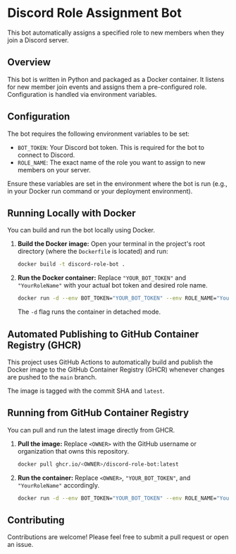 # Discord Role Assignment Bot

This bot automatically assigns a specified role to new members when they join a Discord server.

## Overview

This bot is written in Python and packaged as a Docker container. It listens for new member join events and assigns them a pre-configured role. Configuration is handled via environment variables.

## Configuration

The bot requires the following environment variables to be set:

*   `BOT_TOKEN`: Your Discord bot token. This is required for the bot to connect to Discord.
*   `ROLE_NAME`: The exact name of the role you want to assign to new members on your server.

Ensure these variables are set in the environment where the bot is run (e.g., in your Docker run command or your deployment environment).

## Running Locally with Docker

You can build and run the bot locally using Docker.

1.  **Build the Docker image:**
    Open your terminal in the project's root directory (where the `Dockerfile` is located) and run:
    ```bash
    docker build -t discord-role-bot .
    ```

2.  **Run the Docker container:**
    Replace `"YOUR_BOT_TOKEN"` and `"YourRoleName"` with your actual bot token and desired role name.
    ```bash
    docker run -d --env BOT_TOKEN="YOUR_BOT_TOKEN" --env ROLE_NAME="YourRoleName" --name discord-bot discord-role-bot
    ```
    The `-d` flag runs the container in detached mode.

## Automated Publishing to GitHub Container Registry (GHCR)

This project uses GitHub Actions to automatically build and publish the Docker image to the GitHub Container Registry (GHCR) whenever changes are pushed to the `main` branch.

The image is tagged with the commit SHA and `latest`.

## Running from GitHub Container Registry

You can pull and run the latest image directly from GHCR.

1.  **Pull the image:**
    Replace `<OWNER>` with the GitHub username or organization that owns this repository.
    ```bash
    docker pull ghcr.io/<OWNER>/discord-role-bot:latest
    ```

2.  **Run the container:**
    Replace `<OWNER>`, `"YOUR_BOT_TOKEN"`, and `"YourRoleName"` accordingly.
    ```bash
    docker run -d --env BOT_TOKEN="YOUR_BOT_TOKEN" --env ROLE_NAME="YourRoleName" --name discord-bot ghcr.io/<OWNER>/discord-role-bot:latest
    ```

## Contributing

Contributions are welcome! Please feel free to submit a pull request or open an issue.
